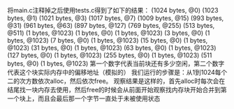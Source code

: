 将main.c注释掉之后使用tests.c得到了如下的结果：
(1024 bytes, @0)
(1023 bytes, @1)
(1021 bytes, @3)
(1017 bytes, @7)
(1009 bytes, @15)
(993 bytes, @31)
(961 bytes, @63)
(897 bytes, @127)
(769 bytes, @255)
(513 bytes, @511)
(1 bytes, @1023)
(1 bytes, @0) (1 bytes, @1023)
(3 bytes, @0) (1 bytes, @1023)
(7 bytes, @0) (1 bytes, @1023)
(15 bytes, @0) (1 bytes, @1023)
(31 bytes, @0) (1 bytes, @1023)
(63 bytes, @0) (1 bytes, @1023)
(127 bytes, @0) (1 bytes, @1023)
(255 bytes, @0) (1 bytes, @1023)
(511 bytes, @0) (1 bytes, @1023)
第一个数字代表当前块还有多少空闲，第二个数字代表这个块实际内存中的偏移地址（模拟的）
我们运行的步骤是：从1到1024每个二的次方数依次alloc，然后依次free。
观察结果是这样的，首先alloc时每次会在结尾找一块内存去使用，然后free的时候会从前面开始观察找内存块开始合并到第一个块上，而且会最后那一个字节一直处于未被使用状态
